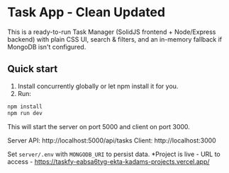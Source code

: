 # Task App - Clean Updated

This is a ready-to-run Task Manager (SolidJS frontend + Node/Express backend) with plain CSS UI,
search & filters, and an in-memory fallback if MongoDB isn't configured.

## Quick start
1. Install concurrently globally or let npm install it for you.
2. Run:
```bash
npm install
npm run dev
```
This will start the server on port 5000 and client on port 3000.

Server API: http://localhost:5000/api/tasks
Client: http://localhost:3000

Set `server/.env` with `MONGODB_URI` to persist data.
*Project is live - URL to access - https://taskfy-eabsa6tyg-ekta-kadams-projects.vercel.app/
